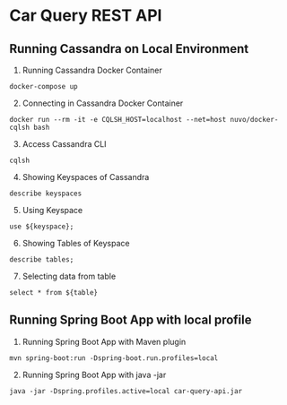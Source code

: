 # Car Query REST API

## Running Cassandra on Local Environment 

1. Running Cassandra Docker Container
```
docker-compose up
```

2. Connecting in Cassandra Docker Container
```
docker run --rm -it -e CQLSH_HOST=localhost --net=host nuvo/docker-cqlsh bash
```

3. Access Cassandra CLI
```
cqlsh
```

4. Showing Keyspaces of Cassandra
```
describe keyspaces
```

5. Using Keyspace
```
use ${keyspace};
```

6. Showing Tables of Keyspace
```
describe tables;
```

7. Selecting data from table
```
select * from ${table}
```

## Running Spring Boot App with local profile

1. Running Spring Boot App with Maven plugin
```
mvn spring-boot:run -Dspring-boot.run.profiles=local
```

2. Running Spring Boot App with java -jar
```
java -jar -Dspring.profiles.active=local car-query-api.jar 
```
